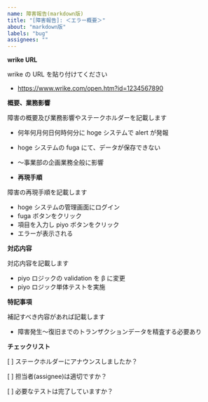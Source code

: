 ```yaml
---
name: 障害報告(markdown版)
title: "[障害報告]: ＜エラー概要＞"
about: "markdown版"
labels: "bug"
assignees: ""
---
```


**wrike URL**

wrike の URL を貼り付けてください

- https://www.wrike.com/open.htm?id=1234567890

**概要、業務影響**

障害の概要及び業務影響やステークホルダーを記載します

- 何年何月何日何時何分に hoge システムで alert が発報
- hoge システムの fuga にて、データが保存できない
- 〜事業部の企画業務全般に影響

- **再現手順**

障害の再現手順を記載します

- hoge システムの管理画面にログイン
- fuga ボタンをクリック
- 項目を入力し piyo ボタンをクリック
- エラーが表示される

**対応内容**

対応内容を記載します

- piyo ロジックの validation を β に変更
- piyo ロジック単体テストを実施

**特記事項**

補記すべき内容があれば記載します

- 障害発生〜復旧までのトランザクションデータを精査する必要あり

**チェックリスト**

[ ] ステークホルダーにアナウンスしましたか？

[ ] 担当者(assignee)は適切ですか？

[ ] 必要なテストは完了していますか？
